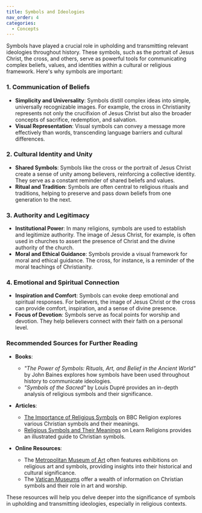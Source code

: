 ```yaml
---
title: Symbols and Ideologies
nav_order: 4
categories:
  - Concepts
---
```

Symbols have played a crucial role in upholding and transmitting relevant ideologies throughout history. These symbols, such as the portrait of Jesus Christ, the cross, and others, serve as powerful tools for communicating complex beliefs, values, and identities within a cultural or religious framework. Here's why symbols are important:

### **1. Communication of Beliefs**

- **Simplicity and Universality**: Symbols distill complex ideas into simple, universally recognizable images. For example, the cross in Christianity represents not only the crucifixion of Jesus Christ but also the broader concepts of sacrifice, redemption, and salvation.
- **Visual Representation**: Visual symbols can convey a message more effectively than words, transcending language barriers and cultural differences.

### **2. Cultural Identity and Unity**

- **Shared Symbols**: Symbols like the cross or the portrait of Jesus Christ create a sense of unity among believers, reinforcing a collective identity. They serve as a constant reminder of shared beliefs and values.
- **Ritual and Tradition**: Symbols are often central to religious rituals and traditions, helping to preserve and pass down beliefs from one generation to the next.

### **3. Authority and Legitimacy**

- **Institutional Power**: In many religions, symbols are used to establish and legitimize authority. The image of Jesus Christ, for example, is often used in churches to assert the presence of Christ and the divine authority of the church.
- **Moral and Ethical Guidance**: Symbols provide a visual framework for moral and ethical guidance. The cross, for instance, is a reminder of the moral teachings of Christianity.

### **4. Emotional and Spiritual Connection**

- **Inspiration and Comfort**: Symbols can evoke deep emotional and spiritual responses. For believers, the image of Jesus Christ or the cross can provide comfort, inspiration, and a sense of divine presence.
- **Focus of Devotion**: Symbols serve as focal points for worship and devotion. They help believers connect with their faith on a personal level.

### **Recommended Sources for Further Reading**

- **Books**:

  - *"The Power of Symbols: Rituals, Art, and Belief in the Ancient World"* by John Baines explores how symbols have been used throughout history to communicate ideologies.
  - *"Symbols of the Sacred"* by Louis Dupré provides an in-depth analysis of religious symbols and their significance.
- **Articles**:

  - [The Importance of Religious Symbols](https://www.bbc.co.uk/religion/religions/christianity/symbols/symbols.shtml) on BBC Religion explores various Christian symbols and their meanings.
  - [Religious Symbols and Their Meanings](https://www.learnreligions.com/christian-symbols-illustrated-glossary-700772) on Learn Religions provides an illustrated guide to Christian symbols.
- **Online Resources**:

  - The [Metropolitan Museum of Art](https://www.metmuseum.org/) often features exhibitions on religious art and symbols, providing insights into their historical and cultural significance.
  - The [Vatican Museums](http://www.museivaticani.va/content/museivaticani/en.html) offer a wealth of information on Christian symbols and their role in art and worship.

These resources will help you delve deeper into the significance of symbols in upholding and transmitting ideologies, especially in religious contexts.
